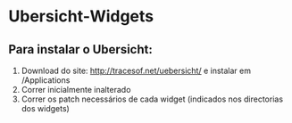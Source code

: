 # Ubersicht-Widgets

## Para instalar o Ubersicht:
 1. Download do site: http://tracesof.net/uebersicht/ e instalar em /Applications
 2. Correr inicialmente inalterado
 3. Correr os patch necessários de cada widget (indicados nos directorias dos widgets)
